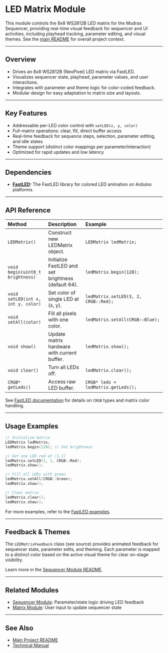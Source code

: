 # LED Matrix Module

This module controls the 8x8 WS2812B LED matrix for the Mudras Sequencer, providing real-time visual feedback for sequencer and UI activities, including playhead tracking, parameter editing, and visual themes. See the [main README](../../README.md) for overall project context.

---

## Overview

- Drives an 8x8 WS2812B (NeoPixel) LED matrix via FastLED.
- Visualizes sequencer state, playhead, parameter values, and user interactions.
- Integrates with parameter and theme logic for color-coded feedback.
- Modular design for easy adaptation to matrix size and layouts.

---

## Key Features

- Addressable per-LED color control with `setLED(x, y, color)`
- Full-matrix operations: clear, fill, direct buffer access
- Real-time feedback for sequence steps, selection, parameter editing, and idle states
- Theme support (distinct color mappings per parameter/interaction)
- Optimized for rapid updates and low latency

---

## Dependencies

- **[FastLED](https://github.com/FastLED/FastLED):** The FastLED library for colored LED animation on Arduino platforms.

---

## API Reference

| Method                             | Description                                          | Example                       |
|:------------------------------------|:-----------------------------------------------------|:------------------------------|
| `LEDMatrix()`                      | Construct new LEDMatrix object.                      | `LEDMatrix ledMatrix;`        |
| `void begin(uint8_t brightness)`    | Initialize FastLED and set brightness (default 64).  | `ledMatrix.begin(128);`       |
| `void setLED(int x, int y, color)` | Set color of single LED at (x, y).                   | `ledMatrix.setLED(3, 2, CRGB::Red);` |
| `void setAll(color)`                | Fill all pixels with one color.                      | `ledMatrix.setAll(CRGB::Blue);`      |
| `void show()`                       | Update matrix hardware with current buffer.          | `ledMatrix.show();`           |
| `void clear()`                      | Turn all LEDs off.                                   | `ledMatrix.clear();`          |
| `CRGB* getLeds()`                   | Access raw LED buffer.                               | `CRGB* leds = ledMatrix.getLeds();`  |

See [FastLED documentation](https://github.com/FastLED/FastLED) for details on `CRGB` types and matrix color handling.

---

## Usage Examples

```cpp
// Initialize matrix
LEDMatrix ledMatrix;
ledMatrix.begin(128); // Set brightness

// Set one LED red at (1,1)
ledMatrix.setLED(1, 1, CRGB::Red);
ledMatrix.show();

// Fill all LEDs with green
ledMatrix.setAll(CRGB::Green);
ledMatrix.show();

// Clear matrix
ledMatrix.clear();
ledMatrix.show();
```
For more examples, refer to the [FastLED examples](https://github.com/FastLED/FastLED/tree/master/examples).

---

## Feedback & Themes

The `LEDMatrixFeedback` class (see source) provides animated feedback for sequencer state, parameter edits, and theming. Each parameter is mapped to a distinct color based on the active visual theme for clear on-stage visibility.

Learn more in the [Sequencer Module README](../sequencer/README.md).

---

## Related Modules

- [Sequencer Module](../sequencer/README.md): Parameter/state logic driving LED feedback
- [Matrix Module](../matrix/README.md): User input to update sequencer state

---

## See Also

- [Main Project README](../../README.md)
- [Technical Manual](../../PROGRAMMERS_MANUAL.md)